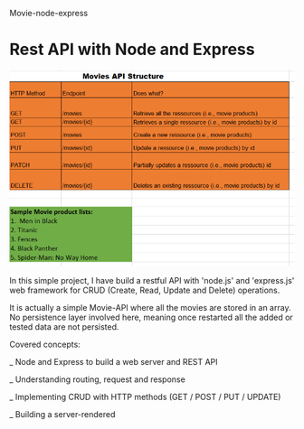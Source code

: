  Movie-node-express

# Rest API with Node and Express

<img src="Movie.PNG" alt="drawing" width="250*250"/>

In this simple project, I have build a restful API with 'node.js' and 'express.js' web framework for CRUD (Create, Read, Update and Delete) operations.

It is actually a simple Movie-API where all the movies are stored in an array. No persistence layer involved here, meaning once restarted all the added or tested data are not persisted.


Covered concepts:

_ Node and Express to build a web server and REST API

_ Understanding routing, request and response

_ Implementing CRUD with HTTP methods (GET / POST / PUT / UPDATE)

_ Building a server-rendered
